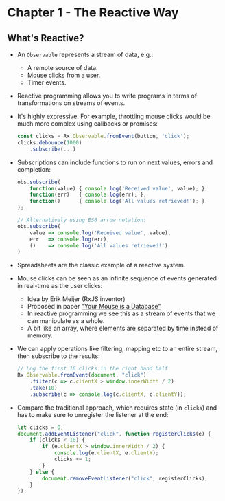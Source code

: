 # Chapter 1 - The Reactive Way

## What's Reactive?

- An `Observable` represents a stream of data, e.g.:
    - A remote source of data.
    - Mouse clicks from a user.
    - Timer events.

- Reactive programming allows you to write programs in terms of transformations on streams of events.

- It's highly expressive.  For example, throttling mouse clicks would be much more complex using callbacks or promises:

    ```javascript
    const clicks = Rx.Observable.fromEvent(button, 'click');
    clicks.debounce(1000)
        .subscribe(...)
    ```

- Subscriptions can include functions to run on next values, errors and completion:

    ```javascript
    obs.subscribe(
        function(value) { console.log('Received value', value); },
        function(err)   { console.log(err); },
        function()      { console.log('All values retrieved!'); }
    );

    // Alternatively using ES6 arrow notation:
    obs.subscribe(
        value => console.log('Received value', value),
        err   => console.log(err),
        ()    => console.log('All values retrieved!')
    )
    ```

- Spreadsheets are the classic example of a reactive system.

- Mouse clicks can be seen as an infinite sequence of events generated in real-time as the user clicks:
    - Idea by Erik Meijer (RxJS inventor)
    - Proposed in paper ["Your Mouse is a Database"](http://queue.acm.org/detail.cfm?id=2169076)
    - In reactive programming we see this as a stream of events that we can manipulate as a whole.
    - A bit like an array, where elements are separated by time instead of memory.

- We can apply operations like filtering, mapping etc to an entire stream, then subscribe to the results:

    ```javascript
    // Log the first 10 clicks in the right hand half
    Rx.Observable.fromEvent(document, "click")
        .filter(c => c.clientX > window.innerWidth / 2)
        .take(10)
        .subscribe(c => console.log(c.clientX, c.clientY));
    ```

- Compare the traditional approach, which requires state (in `clicks`) and has to make sure to unregister the listener at the end:

    ```javascript
    let clicks = 0;
    document.addEventListener("click", function registerClicks(e) {
        if (clicks < 10) {
            if (e.clientX > window.innerWidth / 2) {
                console.log(e.clientX, e.clientY);
                clicks += 1;
            }
        } else {
            document.removeEventListener("click", registerClicks);
        }
    });
    ```



